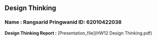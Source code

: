 ## Design Thinking
### Name : Rangsarid Pringwanid ID: 62010422038
**Design Thinking Report :** [Presentation_file](HW12 Design Thinking.pdf)
